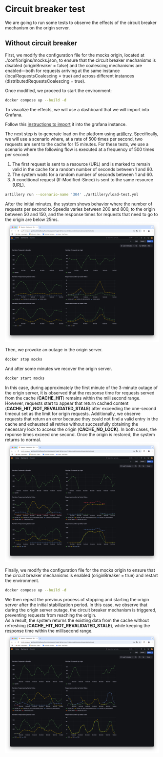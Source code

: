 # Circuit breaker test
We are going to run some tests to observe the effects of the circuit breaker mechanism on the origin server.

## Without circuit breaker
First, we modify the configuration file for the mocks origin, located at ./conf/origins/mocks.json, to ensure that the circuit breaker mechanisms is disabled (originBreaker = false) and the coalescing mechanisms are enabled—both for requests arriving at the same instance (localRequestsCoalescing = true) and across different instances (distributedRequestsCoalescing = true).

Once modified, we proceed to start the environment:
```sh
docker compose up --build -d
```
To visualize the effects, we will use a dashboard that we will import into Grafana.

Follow this [instructions to import](./Grafana.md) it into the grafana instance.

The next step is to generate load on the platform using [artillery](https://www.artillery.io/).
Specifically, we will use a scenario where, at a rate of 500 times per second, two requests are sent to the cache for 15 minutes.
For these tests, we use a scenario where the following flow is executed at a frequency of 500 times per second:
1. The first request is sent to a resource (URL) and is marked to remain valid in the cache for a random number of seconds between 1 and 60.
2. The system waits for a random number of seconds between 1 and 60.
3. A conditional request (If-Modified-Since) is sent to the same resource (URL).
```sh
artillery run --scenario-name '304' ./artillery/load-test.yml

```
After the initial minutes, the system shows behavior where the number of requests per second to Speedis varies between 200 and 800, to the origin between 50 and 150, and the response times for requests that need to go to the origin are below 25ms.
<img src="./img/before_cb.png" />

Then, we provoke an outage in the origin server.
```sh
docker stop mocks
```
And after some minutes we recover the origin server.
```sh
docker start mocks
```
In this case, during approximately the first minute of the 3-minute outage of the origin server, it is observed that the response time for requests served from the cache (**CACHE_HIT**) remains within the millisecond range.
However, requests start to appear that return cached content (**CACHE_HIT_NOT_REVALIDATED_STALE**) after exceeding the one-second timeout set as the limit for origin requests.
Additionally, we observe requests that return an error because they could not find a valid entry in the cache and exhausted all retries without successfully obtaining the necessary lock to access the origin (**CACHE_NO_LOCK**).
In both cases, the reponse times exceed one second.
Once the origin is restored, the system returns to normal.  
<img src="./img/after_without_cb.png" />

Finally, we modify the configuration file for the mocks origin to ensure that the circuit breaker mechanisms is enabled (originBreaker = true) and restart the environment.
```sh
docker compose up --build -d
```
We then repeat the previous process of stopping and starting the origin server after the initial stabilization period.
In this case, we observe that during the origin server outage, the circuit breaker mechanism is triggered, preventing requests from reaching the origin.  
As a result, the system returns the existing data from the cache without refreshing (**CACHE_HIT_NOT_REVALIDATED_STALE**), while keeping the response time within the millisecond range.  
<img src="./img/after_with_cb.png" />





